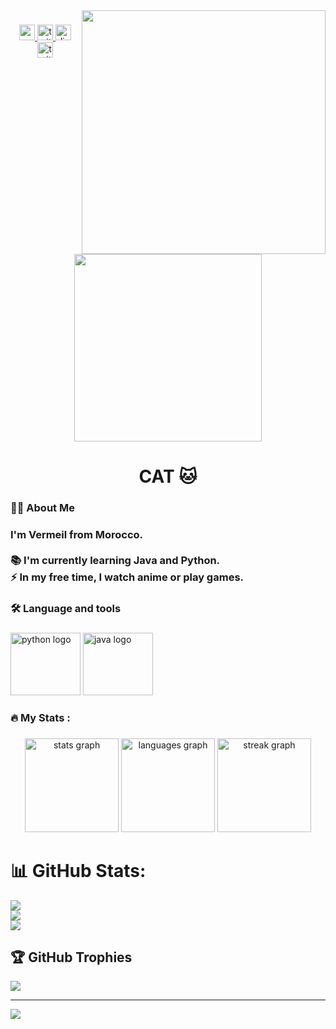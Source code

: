 <img align="right" height="390" src="https://i.imgur.com/19sZwyc.jpeg"  />

###

<div align="center">
  <a href="https://www.youtube.com/@VermeilChan/" target="_blank">
    <img src="https://img.shields.io/static/v1?message=Youtube&logo=youtube&label=&color=FF0000&logoColor=white&labelColor=&style=for-the-badge" height="25" alt="youtube logo"  />
  </a>
  <a href="https://twitter.com/Vermeilosu" target="_blank">
    <img src="https://img.shields.io/static/v1?message=Twitter&logo=twitter&label=&color=1DA1F2&logoColor=white&labelColor=&style=for-the-badge" height="25" alt="twitter logo"  />
  </a>
  <a href="https://discord.gg/jQSu2345dd" target="_blank">
    <img src="https://img.shields.io/static/v1?message=Discord&logo=discord&label=&color=7289DA&logoColor=white&labelColor=&style=for-the-badge" height="25" alt="discord logo"  />
  </a>
  <a href="https://www.twitch.tv/vermeil_chan" target="_blank">
    <img src="https://img.shields.io/static/v1?message=Twitch&logo=twitch&label=&color=9146FF&logoColor=white&labelColor=&style=for-the-badge" height="25" alt="twitch logo"  />
  </a>
</div>

###

<div align="center">
  <img height="300" src="https://i.imgur.com/920CE2m.jpg"  />
</div>

###

<h1 align="center">CAT 🐱</h1>

###

<h3 align="left">👩‍💻  About Me</h3>

###

<h3 align="left">I'm Vermeil from Morocco.<br><br>📚 I'm currently learning Java and Python.<br>⚡ In my free time, I watch anime or play games.</h3>

###

<h3 align="left">🛠 Language and tools</h3>

###

<div align="left">
  <img src="https://cdn.jsdelivr.net/gh/devicons/devicon/icons/python/python-original.svg" height="100" width="112" alt="python logo"  />
  <img src="https://cdn.jsdelivr.net/gh/devicons/devicon/icons/java/java-original.svg" height="100" width="112" alt="java logo"  />
</div>

###

<h3 align="left">🔥   My Stats :</h3>

###

<div align="center">
  <img src="https://github-readme-stats.vercel.app/api?username=VermeilChan&hide_title=false&hide_rank=false&show_icons=true&include_all_commits=true&count_private=true&disable_animations=false&theme=dark&locale=en&hide_border=false&order=1" height="150" alt="stats graph"  />
  <img src="https://github-readme-stats.vercel.app/api/top-langs?username=VermeilChan&locale=en&hide_title=false&layout=compact&card_width=320&langs_count=5&theme=dark&hide_border=false&order=2" height="150" alt="languages graph"  />
  <img src="https://streak-stats.demolab.com?user=VermeilChan&locale=en&mode=daily&theme=dark&hide_border=false&border_radius=5&order=3" height="150" alt="streak graph"  />
</div>

###

# 📊 GitHub Stats:
![](https://github-readme-stats.vercel.app/api?username=VermeilChan&theme=radical&hide_border=true&include_all_commits=true&count_private=true)<br/>
![](https://github-readme-streak-stats.herokuapp.com/?user=VermeilChan&theme=radical&hide_border=true)<br/>
![](https://github-readme-stats.vercel.app/api/top-langs/?username=VermeilChan&theme=radical&hide_border=true&include_all_commits=true&count_private=true&layout=compact)

## 🏆 GitHub Trophies
![](https://github-profile-trophy.vercel.app/?username=VermeilChan&theme=radical&no-frame=true&no-bg=false&margin-w=4)

---
[![](https://visitcount.itsvg.in/api?id=VermeilChan&icon=1&color=12)](https://visitcount.itsvg.in)
